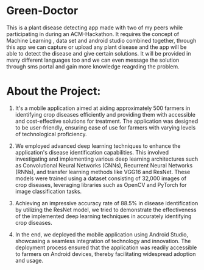 # Green-Doctor
This is a plant disease detecting app made with two of my peers while participating in during an ACM-Hackathon.
It requires the concept of Machine Learning , data set and android studio combined together, through this app we can capture or upload any plant disease 
and the app will be able to detect the disease and give certain solutions. It will be provided in many different languages too and we can even message the solution through sms portal and gain more knowledge reagrding the problem.

# About the Project:
1. It's a mobile application aimed at aiding approximately 500 farmers in identifying crop diseases efficiently and providing them with accessible and cost-effective solutions for treatment. The application was designed to be user-friendly, ensuring ease of use for farmers with varying levels of technological proficiency.

2. We employed advanced deep learning techniques to enhance the application's disease identification capabilities. This involved investigating and implementing various deep learning architectures such as Convolutional Neural Networks (CNNs), Recurrent Neural Networks (RNNs), and transfer learning methods like VGG16 and ResNet. These models were trained using a dataset consisting of 32,000 images of crop diseases, leveraging libraries such as OpenCV and PyTorch for image classification tasks.

3. Achieving an impressive accuracy rate of 88.5% in disease identification by utilizing the ResNet model, we tried to demonstrate the effectiveness of the implemented deep learning techniques in accurately identifying crop diseases.

4. In the end, we deployed the mobile application using Android Studio, showcasing a seamless integration of technology and innovation. The deployment process ensured that the application was readily accessible to farmers on Android devices, thereby facilitating widespread adoption and usage.
